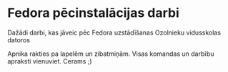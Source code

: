 # Fedora pēcinstalācijas darbi
Dažādi darbi, kas jāveic pēc Fedora uzstādīšanas Ozolnieku vidusskolas datoros

Apnika rakties pa lapelēm un zibatmiņām. Visas komandas un darbību apraksti vienuviet. Cerams ;)
